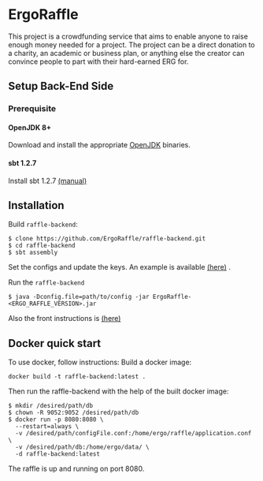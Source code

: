 # ErgoRaffle
This project is a crowdfunding service that aims to enable anyone to raise enough money needed for a project. The project can be a direct donation to a charity, an academic or business plan, or anything else the creator can convince people to part with their hard-earned ERG for.

## Setup Back-End Side
### Prerequisite
#### OpenJDK 8+
Download and install the appropriate [OpenJDK](https://openjdk.java.net/projects/jdk8/) binaries.
#### sbt 1.2.7
Install sbt 1.2.7 [(manual)](https://www.scala-sbt.org/1.0/docs/Setup.html)

## Installation
Build `raffle-backend`:
```shell
$ clone https://github.com/ErgoRaffle/raffle-backend.git
$ cd raffle-backend
$ sbt assembly
```
Set the configs and update the keys. An example is available [(here)](./conf/application.conf) .

Run the `raffle-backend`

```shell
$ java -Dconfig.file=path/to/config -jar ErgoRaffle-<ERGO_RAFFLE_VERSION>.jar
```

Also the front instructions is [(here)](../raffle-frontend/README.md)

## Docker quick start
To use docker, follow instructions:
Build a docker image:
```shell
docker build -t raffle-backend:latest .
```
Then run the raffle-backend with the help of the built docker image:
```shell
$ mkdir /desired/path/db
$ chown -R 9052:9052 /desired/path/db
$ docker run -p 8080:8080 \
  --restart=always \
  -v /desired/path/configFile.conf:/home/ergo/raffle/application.conf \
  -v /desired/path/db:/home/ergo/data/ \
  -d raffle-backend:latest
```
The raffle is up and running on port 8080.
